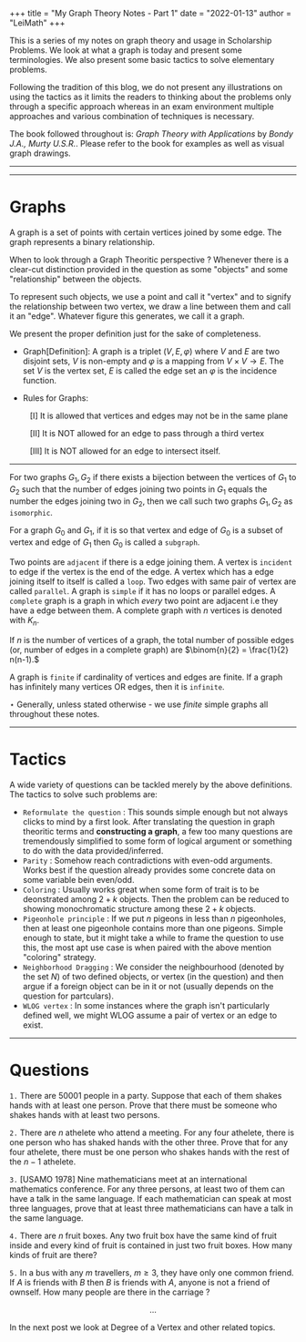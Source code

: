 +++
title = "My Graph Theory Notes - Part 1"
date = "2022-01-13"
author = "LeiMath"
+++

This is a series of my notes on graph theory and usage in Scholarship Problems. We look at what a graph is today and present some terminologies. We also present some basic tactics to solve elementary problems. 

Following the tradition of this blog, we do not present any illustrations on using the tactics as it limits the readers to thinking about the problems only through a specific approach whereas in an exam environment multiple approaches and various combination of techniques is necessary.


The book followed throughout is: _Graph Theory with Applications_ by _Bondy J.A., Murty U.S.R._. Please refer to the book for examples as well as visual graph drawings.

---
---

# Graphs 

A graph is a set of points with certain vertices joined by some edge. The graph represents a binary relationship.

When to look through a Graph Theoritic perspective ? Whenever there is a clear-cut distinction provided in the question as some "objects" and some "relationship" between the objects.

To represent such objects, we use a point and call it "vertex" and to signify the relationship between two vertex, we draw a line between them and call it an "edge". Whatever figure this generates, we call it a graph.

We present the proper definition just for the sake of completeness.

* Graph[Definition]: A graph is a triplet $(V,E,\varphi)$ where $V$ and $E$ are two disjoint sets, $V$ is non-empty and $\varphi$ is a mapping from $V \times V \to E.$ The set $V$ is the vertex set, $E$ is called the edge set an $\varphi$ is the incidence function.

* Rules for Graphs:

$\qquad$ [I] It is allowed that vertices and edges may not be in the same plane 

$\qquad$ [II] It is NOT allowed for an edge to pass through a third vertex

$\qquad$ [III] It is NOT allowed for an edge to intersect itself. 

---

For two graphs $G_1, G_2$ if there exists a bijection between the vertices of $G_1$ to $G_2$ such that the number of edges joining two points in $G_1$ equals the number the edges joining two in $G_2$, then we call such two graphs $G_1, G_2$ as `isomorphic`.

For a graph $G_0$ and $G_1$, if it is so that vertex and edge of $G_0$ is a subset of vertex and edge of $G_1$ then $G_0$ is called a `subgraph`.

Two points are `adjacent` if there is a edge joining them. A vertex is `incident` to edge if the vertex is the end of the edge. A vertex which has a edge joining itself to itself is called a `loop`. Two edges with same pair of vertex are called `parallel`. A graph is `simple` if it has no loops or parallel edges. A `complete` graph is a graph in which *every* two point are adjacent i.e they have a edge between them. A complete graph with $n$ vertices is denoted with $K_n$.

If $n$ is the number of vertices of a graph, the total number of possible edges (or, number of edges in a complete graph) are $\binom{n}{2} = \frac{1}{2} n(n-1).$

A graph is `finite` if cardinality of vertices and edges are finite. If a graph has infinitely many vertices OR edges, then it is `infinite`.

$\star$ Generally, unless stated otherwise - we use *finite* simple graphs all throughout these notes.

---
# Tactics

A wide variety of questions can be tackled merely by the above definitions. The tactics to solve such problems are:

* `Reformulate the question` : This sounds simple enough but not always clicks to mind by a first look. After translating the question in graph theoritic terms and **constructing a graph**, a few too many questions are tremendously simplified to some form of logical argument or something to do with the data provided/inferred. 
* `Parity` : Somehow reach contradictions with even-odd arguments. Works best if the question already provides some concrete data on some variable bein even/odd. 
* `Coloring` : Usually works great when some form of trait is to be deonstrated among $2 + k$ objects. Then the problem can be reduced to showing monochromatic structure among these $2+k$ objects. 
* `Pigeonhole principle` :  If we put $n$ pigeons in less than $n$ pigeonholes, then at least one pigeonhole contains more than one pigeons. Simple enough to state, but it might take a while to frame the question to use this, the most apt use case is when paired with the above mention "coloring" strategy. 
* `Neighborhood Dragging` : We consider the neighbourhood (denoted by the set $N$) of two defined objects, or vertex (in the question) and then argue if a foreign object can be in it or not (usually depends on the question for partculars).
* `WLOG vertex` : In some instances where the graph isn't particularly defined well, we might WLOG assume a pair of vertex or an edge to exist.

---

# Questions

`1.` There are 50001 people in a party. Suppose that each of them shakes hands with at least one person. Prove that there must be someone who shakes hands with at least two persons.

`2.`  There are $n$ athelete who attend a meeting. For any four athelete, there is one person who has shaked hands with the other three. 
Prove that for any four athelete, there must be one person who 
shakes hands with the rest of the $n - 1$ athelete. 

`3.` [USAMO 1978] Nine mathematicians meet at an international mathematics conference. For any three persons, at least two of them can have a talk in the same language. If each mathematician can speak at most three languages, prove that at least three mathematicians can have a talk in the same language.

`4.` There are $n$ fruit boxes. Any two fruit box have the 
same kind of fruit inside and every kind of fruit is contained 
in just two fruit boxes. How many kinds of fruit are there?

`5.` In a bus with any $m$ travellers, $m \geqslant 3$, they have only one common friend. If $A$ is friends with $B$ then $B$ is friends with $A$, anyone is not a friend of ownself. How many people are there in the carriage ? 

$$\dots$$


In the next post we look at Degree of a Vertex and other related topics.